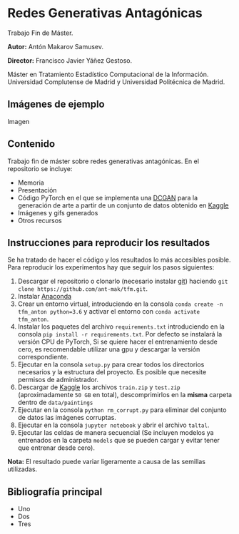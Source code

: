 # Redes Generativas Antagónicas
Trabajo Fin de Máster.

**Autor:** Antón Makarov Samusev.

**Director:** Francisco Javier Yáñez Gestoso.

Máster en Tratamiento Estadístico Computacional de la Información. Universidad Complutense de Madrid y Universidad Politécnica de Madrid.

## Imágenes de ejemplo
Imagen

## Contenido
Trabajo fin de máster sobre redes generativas antagónicas. En el repositorio se incluye:
- Memoria
- Presentación
- Código PyTorch en el que se implementa una [DCGAN](https://arxiv.org/abs/1511.06434) para la generación de arte a partir de un conjunto de datos obtenido en [Kaggle](https://www.kaggle.com/c/painter-by-numbers)
- Imágenes y gifs generados
- Otros recursos

## Instrucciones para reproducir los resultados
Se ha tratado de hacer el código y los resultados lo más accesibles posible. Para reproducir los experimentos hay que seguir los pasos siguientes:

1. Descargar el repositorio o clonarlo (necesario instalar [git](https://git-scm.com)) haciendo `git clone https://github.com/ant-mak/tfm.git`.
2. Instalar [Anaconda](https://www.anaconda.com)
3. Crear un entorno virtual, introduciendo en la consola `conda create -n tfm_anton python=3.6` y activar el entorno con `conda activate tfm_anton`.
4. Instalar los paquetes del archivo `requirements.txt` introduciendo en la consola `pip install -r requirements.txt`. Por defecto se instalará la versión CPU de PyTorch, Si se quiere hacer el entrenamiento desde cero, es recomendable utilizar una gpu y descargar la versión correspondiente.
5. Ejecutar en la consola `setup.py` para crear todos los directorios necesarios y la estructura del proyecto. Es posible que necesite permisos de administrador.
6. Descargar de [Kaggle](https://www.kaggle.com/c/painter-by-numbers/data) los archivos `train.zip` y `test.zip` (aproximadamente `50 GB` en total), descomprimirlos en la **misma** carpeta dentro de `data/paintings`
7. Ejecutar en la consola `python rm_corrupt.py` para eliminar del conjunto de datos las imágenes corruptas.
8. Ejecutar en la consola `jupyter notebook` y abrir el archivo `taltal`.
9. Ejecutar las celdas de manera secuencial (Se incluyen modelos ya entrenados en la carpeta `models` que se pueden cargar y evitar tener que entrenar desde cero).

**Nota:** El resultado puede variar ligeramente a causa de las semillas utilizadas.

## Bibliografía principal
- Uno
- Dos
- Tres
